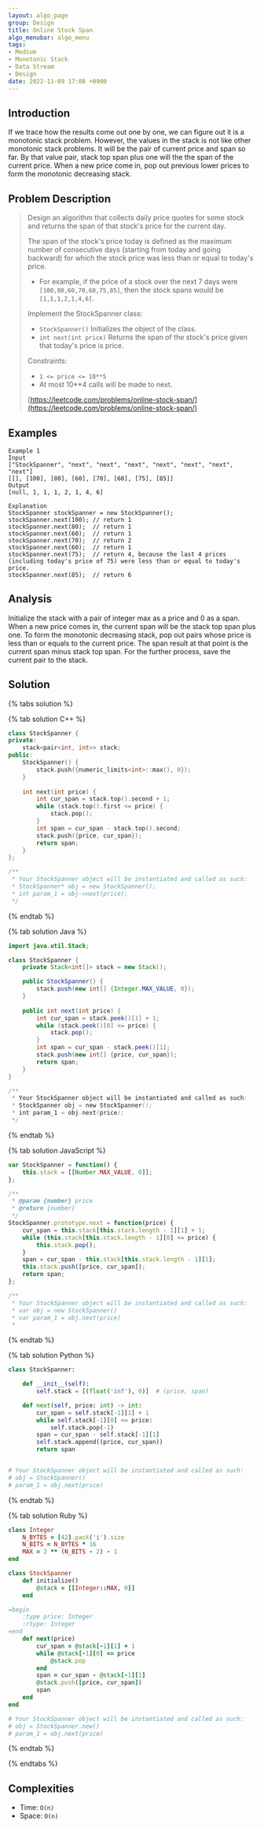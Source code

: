 ```yaml
---
layout: algo_page
group: Design
title: Online Stock Span
algo_menubar: algo_menu
tags:
- Medium
- Monotonic Stack
- Data Stream
- Design
date: 2022-11-09 17:08 +0900
---
```

## Introduction
If we trace how the results come out one by one, we can figure out it is a monotonic stack problem.
However, the values in the stack is not like other monotonic stack problems.
It will be the pair of current price and span so far.
By that value pair, stack top span plus one will the the span of the current price.
When a new price come in, pop out previous lower prices to form the monotonic decreasing stack.

## Problem Description
> Design an algorithm that collects daily price quotes for some stock and returns the span of that stock's price for
> the current day.
> 
> The span of the stock's price today is defined as the maximum number of consecutive days (starting from today and
> going backward) for which the stock price was less than or equal to today's price.
> - For example, if the price of a stock over the next 7 days were `[100,80,60,70,60,75,85]`, then the stock spans
>   would be `[1,1,1,2,1,4,6]`.
>
> Implement the StockSpanner class:
> - `StockSpanner()` Initializes the object of the class.
> - `int next(int price)` Returns the span of the stock's price given that today's price is price.
>
> Constraints:
> - `1 <= price <= 10**5`
> - At most 10**4 calls will be made to next.
>
> [https://leetcode.com/problems/online-stock-span/](https://leetcode.com/problems/online-stock-span/)

## Examples
```
Example 1
Input
["StockSpanner", "next", "next", "next", "next", "next", "next", "next"]
[[], [100], [80], [60], [70], [60], [75], [85]]
Output
[null, 1, 1, 1, 2, 1, 4, 6]

Explanation
StockSpanner stockSpanner = new StockSpanner();
stockSpanner.next(100); // return 1
stockSpanner.next(80);  // return 1
stockSpanner.next(60);  // return 1
stockSpanner.next(70);  // return 2
stockSpanner.next(60);  // return 1
stockSpanner.next(75);  // return 4, because the last 4 prices (including today's price of 75) were less than or equal to today's price.
stockSpanner.next(85);  // return 6
```

## Analysis
Initialize the stack with a pair of integer max as a price and 0 as a span.
When a new price comes in, the current span will be the stack top span plus one.
To form the monotonic decreasing stack, pop out pairs whose price is less than or equals to the current price.
The span result at that point is the current span minus stack top span.
For the further process, save the current pair to the stack.

## Solution

{% tabs solution %}

{% tab solution C++ %}
```cpp
class StockSpanner {
private:
    stack<pair<int, int>> stack;
public:
    StockSpanner() {
        stack.push({numeric_limits<int>::max(), 0});
    }
    
    int next(int price) {
        int cur_span = stack.top().second + 1;
        while (stack.top().first <= price) {
            stack.pop();
        }
        int span = cur_span - stack.top().second;
        stack.push({price, cur_span});
        return span;
    }
};

/**
 * Your StockSpanner object will be instantiated and called as such:
 * StockSpanner* obj = new StockSpanner();
 * int param_1 = obj->next(price);
 */
```
{% endtab %}

{% tab solution Java %}
```java
import java.util.Stack;

class StockSpanner {
    private Stack<int[]> stack = new Stack();

    public StockSpanner() {
        stack.push(new int[] {Integer.MAX_VALUE, 0});
    }
    
    public int next(int price) {
        int cur_span = stack.peek()[1] + 1;
        while (stack.peek()[0] <= price) {
            stack.pop();
        }
        int span = cur_span - stack.peek()[1];
        stack.push(new int[] {price, cur_span});
        return span;
    }
}

/**
 * Your StockSpanner object will be instantiated and called as such:
 * StockSpanner obj = new StockSpanner();
 * int param_1 = obj.next(price);
 */
```
{% endtab %}

{% tab solution JavaScript %}
```js
var StockSpanner = function() {
    this.stack = [[Number.MAX_VALUE, 0]];
};

/** 
 * @param {number} price
 * @return {number}
 */
StockSpanner.prototype.next = function(price) {
    cur_span = this.stack[this.stack.length - 1][1] + 1;
    while (this.stack[this.stack.length - 1][0] <= price) {
        this.stack.pop();
    }
    span = cur_span - this.stack[this.stack.length - 1][1];
    this.stack.push([price, cur_span]);
    return span;
};

/** 
 * Your StockSpanner object will be instantiated and called as such:
 * var obj = new StockSpanner()
 * var param_1 = obj.next(price)
 *
```
{% endtab %}

{% tab solution Python %}
```python
class StockSpanner:

    def __init__(self):
        self.stack = [(float('inf'), 0)]  # (price, span)

    def next(self, price: int) -> int:
        cur_span = self.stack[-1][1] + 1
        while self.stack[-1][0] <= price:
            self.stack.pop(-1)
        span = cur_span - self.stack[-1][1]
        self.stack.append((price, cur_span))
        return span


# Your StockSpanner object will be instantiated and called as such:
# obj = StockSpanner()
# param_1 = obj.next(price)
```
{% endtab %}

{% tab solution Ruby %}
```ruby
class Integer
    N_BYTES = [42].pack('i').size
    N_BITS = N_BYTES * 16
    MAX = 2 ** (N_BITS - 2) - 1
end

class StockSpanner
    def initialize()
        @stack = [[Integer::MAX, 0]]
    end

=begin
    :type price: Integer
    :rtype: Integer
=end
    def next(price)
        cur_span = @stack[-1][1] + 1
        while @stack[-1][0] <= price
            @stack.pop
        end
        span = cur_span - @stack[-1][1]
        @stack.push([price, cur_span])
        span
    end
end

# Your StockSpanner object will be instantiated and called as such:
# obj = StockSpanner.new()
# param_1 = obj.next(price)
```
{% endtab %}

{% endtabs %}



## Complexities
- Time: `O(n)`
- Space: `O(n)`
